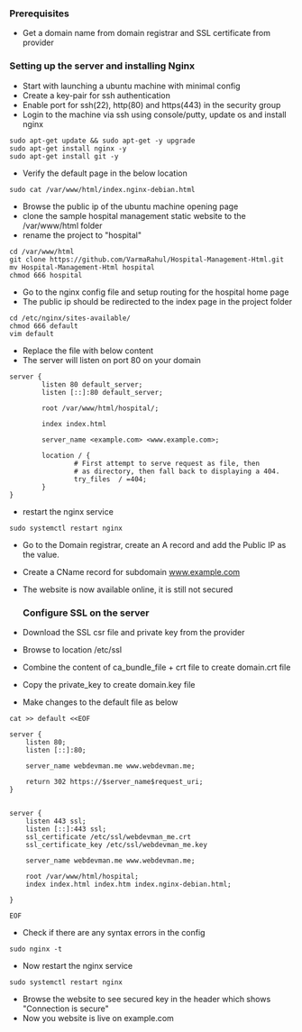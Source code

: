 ### Prerequisites
- Get a domain name from domain registrar and SSL certificate from provider

### Setting up the server and installing Nginx
- Start with launching a ubuntu machine with minimal config
- Create a key-pair for ssh authentication
- Enable port for ssh(22), http(80) and https(443) in the security group
- Login to the machine via ssh using console/putty, update os and install nginx
```
sudo apt-get update && sudo apt-get -y upgrade
sudo apt-get install nginx -y
sudo apt-get install git -y
```
- Verify the default page in the below location
```
sudo cat /var/www/html/index.nginx-debian.html
```
- Browse the public ip of the ubuntu machine opening page
- clone the sample hospital management static website to the /var/www/html folder
- rename the project to "hospital"
```
cd /var/www/html
git clone https://github.com/VarmaRahul/Hospital-Management-Html.git
mv Hospital-Management-Html hospital
chmod 666 hospital
```
- Go to the nginx config file and setup routing for the hospital home page
- The public ip should be redirected to the index page in the project folder
```
cd /etc/nginx/sites-available/
chmod 666 default
vim default
```
- Replace the file with below content
- The server will listen on port 80 on your domain
```
server {
        listen 80 default_server;
        listen [::]:80 default_server;

        root /var/www/html/hospital/;

        index index.html

        server_name <example.com> <www.example.com>;

        location / {
                # First attempt to serve request as file, then
                # as directory, then fall back to displaying a 404.
                try_files  / =404;
        }
}
```
- restart the nginx service
```
sudo systemctl restart nginx
```
- Go to the Domain registrar, create an A record and add the Public IP as the value.
- Create a CName record for subdomain www.example.com
- The website is now available online, it is still not secured

  ### Configure SSL on the server
- Download the SSL csr file and private key from the provider
- Browse to location /etc/ssl
- Combine the content of ca_bundle_file + crt file to create domain.crt file
- Copy the private_key to create domain.key file

- Make changes to the default file as below
```
cat >> default <<EOF

server {
    listen 80;
    listen [::]:80;

    server_name webdevman.me www.webdevman.me;

    return 302 https://$server_name$request_uri;
}


server {
    listen 443 ssl;
    listen [::]:443 ssl;
    ssl_certificate /etc/ssl/webdevman_me.crt
    ssl_certificate_key /etc/ssl/webdevman_me.key

    server_name webdevman.me www.webdevman.me;

    root /var/www/html/hospital;
    index index.html index.htm index.nginx-debian.html;

}

EOF
```
- Check if there are any syntax errors in the config
```
sudo nginx -t
```
- Now restart the nginx service
```
sudo systemctl restart nginx
```
- Browse the website to see secured key in the header which shows "Connection is secure"
- Now you website is live on example.com
